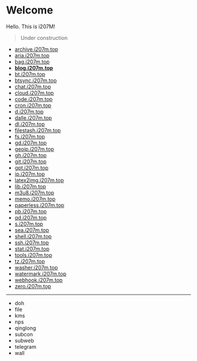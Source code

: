 # Welcome

Hello. This is i207M!

> Under construction

- [archive.i207m.top](https://archive.i207m.top)
- [aria.i207m.top](https://aria2.i207m.top)
- [bag.i207m.top](https://bag.i207m.top)
- [**blog.i207m.top**](https://blog.i207m.top)
- [bt.i207m.top](https://bt.i207m.top)
- [btsync.i207m.top](https://btsync.i207m.top)
- [chat.i207m.top](https://chat.i207m.top)
- [cloud.i207m.top](https://cloud.i207m.top)
- [code.i207m.top](https://code.i207m.top)
- [cron.i207m.top](https://cron.i207m.top)
- [d.i207m.top](https://d.i207m.top)
- [dalle.i207m.top](https://dalle.i207m.top)
- [dl.i207m.top](https://dl.i207m.top)
- [filestash.i207m.top](https://filestash.i207m.top)
- [fs.i207m.top](https://fs.i207m.top)
- [gd.i207m.top](https://gd.i207m.top)
- [geoip.i207m.top](https://geoip.i207m.top)
- [gh.i207m.top](https://gh.i207m.top)
- [git.i207m.top](https://git.i207m.top)
- [gpt.i207m.top](https://gpt.i207m.top)
- [ip.i207m.top](https://ip.i207m.top)
- [latex2img.i207m.top](https://latex2img.i207m.top)
- [lib.i207m.top](https://lib.i207m.top)
- [m3u8.i207m.top](https://m3u8.i207m.top)
- [memo.i207m.top](https://memo.i207m.top)
- [paperless.i207m.top](https://paperless.i207m.top)
- [pb.i207m.top](https://pb.i207m.top)
- [qd.i207m.top](https://qd.i207m.top)
- [s.i207m.top](https://s.i207m.top)
- [sea.i207m.top](https://sea.i207m.top)
- [shell.i207m.top](https://shell.i207m.top)
- [ssh.i207m.top](https://ssh.i207m.top)
- [stat.i207m.top](https://stat.i207m.top)
- [tools.i207m.top](https://tools.i207m.top)
- [tz.i207m.top](https://tz.i207m.top)
- [washer.i207m.top](https://washer.i207m.top)
- [watermark.i207m.top](https://watermark.i207m.top)
- [webhook.i207m.top](https://webhook.i207m.top)
- [zero.i207m.top](https://zero.i207m.top)

---

- doh
- file
- kms
- nps
- qinglong
- subcon
- subweb
- telegram
- wall
